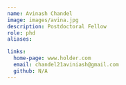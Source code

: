 ```yaml
---
name: Avinash Chandel
image: images/avina.jpg
description: Postdoctoral Fellow
role: phd
aliases:

links:
  home-page: www.holder.com
  email: chandel21aviniash@gmail.com
  github: N/A
---
```



